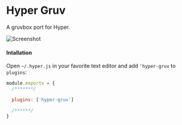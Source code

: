 # Hyper Gruv
A gruvbox port for Hyper.

![Screenshot](https://i.imgur.com/loZNWSc.png)

#### Intallation
Open `~/.hyper.js` in your favorite text editor and add `'hyper-gruv` to
`plugins`:

```javascript
module.exports = {
  /*******/ 

  plugins: ['hyper-gruv']

  /******/
}
```


